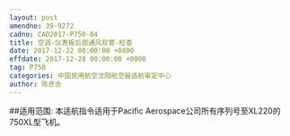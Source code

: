 ```yaml
---
layout: post
amendno: 39-9272
cadno: CAD2017-P750-04
title: 空调-仪表板后部通风软管-检查
date: 2017-12-22 00:00:00 +0800
effdate: 2017-12-28 00:00:00 +0800
tag: P750
categories: 中国民用航空沈阳航空器适航审定中心
author: 陈彦合
---
```


##适用范围:
本适航指令适用于Pacific Aerospace公司所有序列号至XL220的750XL型飞机。

